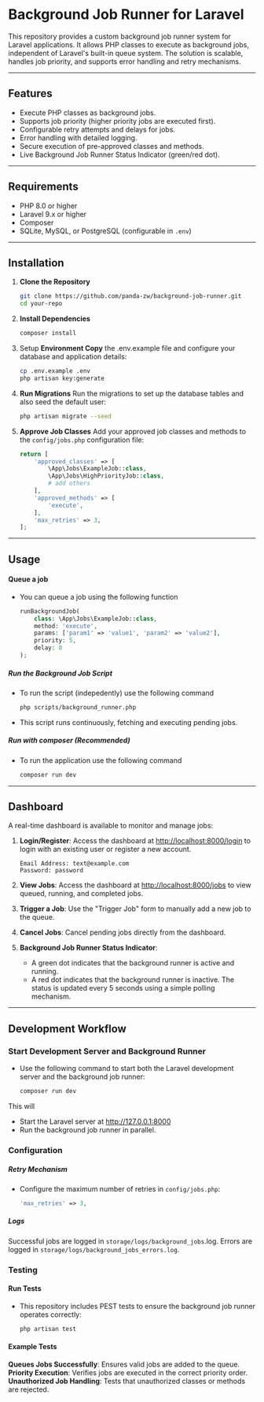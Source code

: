 # Background Job Runner for Laravel

This repository provides a custom background job runner system for Laravel applications. It allows PHP classes to execute as background jobs, independent of Laravel's built-in queue system. The solution is scalable, handles job priority, and supports error handling and retry mechanisms.

---

## Features

- Execute PHP classes as background jobs.
- Supports job priority (higher priority jobs are executed first).
- Configurable retry attempts and delays for jobs.
- Error handling with detailed logging.
- Secure execution of pre-approved classes and methods.
- Live Background Job Runner Status Indicator (green/red dot).

---

## Requirements

- PHP 8.0 or higher
- Laravel 9.x or higher
- Composer
- SQLite, MySQL, or PostgreSQL (configurable in `.env`)

---

## Installation

1. **Clone the Repository**
   ```bash
   git clone https://github.com/panda-zw/background-job-runner.git
   cd your-repo

2. **Install Dependencies**
    ```bash
    composer install

3. Setup **Environment Copy** the .env.example file and configure your database and application details:
    ```bash
    cp .env.example .env
    php artisan key:generate

4. **Run Migrations** Run the migrations to set up the database tables and also seed the default user:
    ```bash
    php artisan migrate --seed

5. **Approve Job Classes** Add your approved job classes and methods to the `config/jobs.php` configuration file:
    ```php
    return [
        'approved_classes' => [
            \App\Jobs\ExampleJob::class,
            \App\Jobs\HighPriorityJob::class,
            # add others
        ],
        'approved_methods' => [
            'execute',
        ],
        'max_retries' => 3,
    ];

---

## Usage

#### Queue a job

- You can queue a job using the following function

    ```php
    runBackgroundJob(
        class: \App\Jobs\ExampleJob::class,
        method: 'execute',
        params: ['param1' => 'value1', 'param2' => 'value2'],
        priority: 5,
        delay: 0
    );

##### Run the Background Job Script

- To run the script (indepedently) use the following command

    ```bash
    php scripts/background_runner.php 

- This script runs continuously, fetching and executing pending jobs.

##### Run with composer (Recommended)

- To run the application use the following command

    ```bash
    composer run dev

---

## Dashboard

A real-time dashboard is available to monitor and manage jobs:

1. **Login/Register**: Access the dashboard at [http://localhost:8000/login](http://localhost:8000/login) to login with an existing user or register a new account.
    ```test
    Email Address: text@example.com
    Password: password

2. **View Jobs**: Access the dashboard at [http://localhost:8000/jobs](http://localhost:8000/jobs) to view queued, running, and completed jobs.

3. **Trigger a Job**: Use the "Trigger Job" form to manually add a new job to the queue.

4. **Cancel Jobs**: Cancel pending jobs directly from the dashboard.

5. **Background Job Runner Status Indicator**:

    - A green dot indicates that the background runner is active and running.
    - A red dot indicates that the background runner is inactive.
    The status is updated every 5 seconds using a simple polling mechanism.

---

## Development Workflow

### Start Development Server and Background Runner

- Use the following command to start both the Laravel development server and the background job runner:

    ```bash
    composer run dev

This will
* Start the Laravel server at http://127.0.0.1:8000
* Run the background job runner in parallel.

### Configuration

##### Retry Mechanism
- Configure the maximum number of retries in `config/jobs.php`:

    ```php
    'max_retries' => 3,

##### Logs
Successful jobs are logged in `storage/logs/background_jobs`.log.
Errors are logged in `storage/logs/background_jobs_errors.log`.

### Testing
#### Run Tests
- This repository includes PEST tests to ensure the background job runner operates correctly:

    ```bash
    php artisan test

#### Example Tests
**Queues Jobs Successfully**: Ensures valid jobs are added to the queue.
**Priority Execution**: Verifies jobs are executed in the correct priority order.
**Unauthorized Job Handling**: Tests that unauthorized classes or methods are rejected.
    
